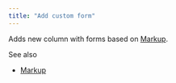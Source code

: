 ```yaml
---
title: "Add custom form"
---
```


Adds new column with forms based on [Markup](../datagrok/navigation/markup.md).

See also

* [Markup](../datagrok/navigation/markup.md)
